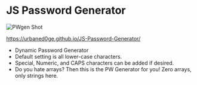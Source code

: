 # JS Password Generator

![PWgen Shot](https://user-images.githubusercontent.com/88916382/133870684-aff78905-342b-4419-ab2e-dff07d837b8b.png)


https://urbaned0ge.github.io/JS-Password-Generator/

* Dynamic Password Generator
* Default setting is all lower-case characters.
* Special, Numeric, and CAPS characters can be added if desired.
* Do you hate arrays? Then this is the PW Generator for you! Zero arrays, only strings here.

